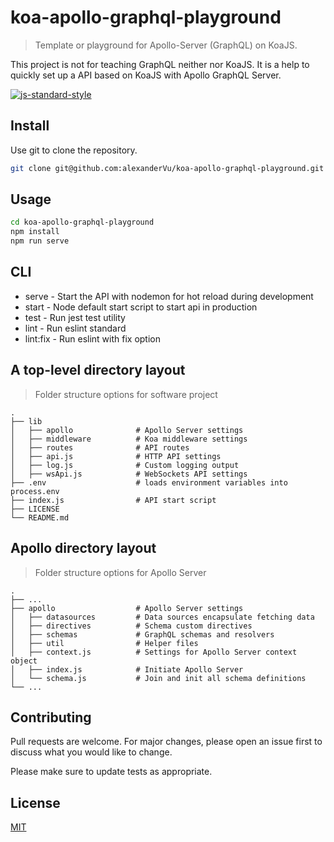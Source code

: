 # koa-apollo-graphql-playground

> Template or playground for Apollo-Server (GraphQL) on KoaJS.


This project is not for teaching GraphQL neither nor KoaJS. It is a help to quickly set up a API based on KoaJS with Apollo GraphQL Server.

[![js-standard-style](https://cdn.rawgit.com/standard/standard/master/badge.svg)](http://standardjs.com)

## Install

Use git to clone the repository.

```bash
git clone git@github.com:alexanderVu/koa-apollo-graphql-playground.git
```

## Usage

```bash
cd koa-apollo-graphql-playground
npm install
npm run serve
```

## CLI

* serve - Start the API with nodemon for hot reload during development
* start - Node default start script to start api in production
* test - Run jest test utility
* lint - Run eslint standard
* lint:fix - Run eslint with fix option

## A top-level directory layout

> Folder structure options for software project

    .
    ├── lib
    │   ├── apollo              # Apollo Server settings
    │   ├── middleware          # Koa middleware settings
    │   ├── routes              # API routes
    │   ├── api.js              # HTTP API settings
    │   ├── log.js              # Custom logging output
    │   ├── wsApi.js            # WebSockets API settings
    ├── .env                    # loads environment variables into process.env
    ├── index.js                # API start script
    ├── LICENSE
    └── README.md

## Apollo directory layout

> Folder structure options for Apollo Server

    .
    ├── ...
    ├── apollo                  # Apollo Server settings
    │   ├── datasources         # Data sources encapsulate fetching data
    │   ├── directives          # Schema custom directives
    │   ├── schemas             # GraphQL schemas and resolvers
    │   ├── util                # Helper files
    │   ├── context.js          # Settings for Apollo Server context object
    │   ├── index.js            # Initiate Apollo Server
    │   └── schema.js           # Join and init all schema definitions
    └── ...

## Contributing

Pull requests are welcome. For major changes, please open an issue first to discuss what you would like to change.

Please make sure to update tests as appropriate.

## License

[MIT](https://choosealicense.com/licenses/mit/)
